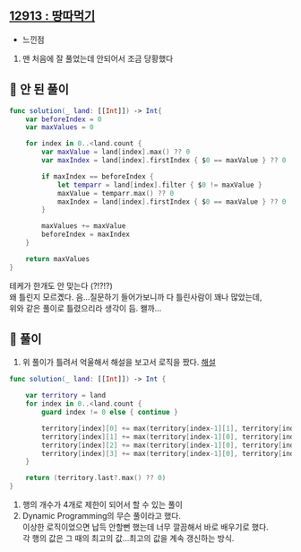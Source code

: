 ## [12913 : 땅따먹기](https://programmers.co.kr/learn/courses/30/lessons/12913)

- 느낀점

1. 맨 처음에 잘 풀었는데 안되어서 조금 당황했다 </br>

## 📌 안 된 풀이

```swift
func solution(_ land: [[Int]]) -> Int{
    var beforeIndex = 0
    var maxValues = 0

    for index in 0..<land.count {
        var maxValue = land[index].max() ?? 0
        var maxIndex = land[index].firstIndex { $0 == maxValue } ?? 0

        if maxIndex == beforeIndex {
            let temparr = land[index].filter { $0 != maxValue }
            maxValue = temparr.max() ?? 0
            maxIndex = land[index].firstIndex { $0 == maxValue } ?? 0
        }

        maxValues += maxValue
        beforeIndex = maxIndex
    }

    return maxValues
}
```

테케가 한개도 안 맞는다 (?!?!?) <br>
왜 틀린지 모르곘다. 음...질문하기 들어가보니까 다 틀린사람이 꽤나 많았는데, </br>
위와 같은 풀이로 틀렸으리라 생각이 듬. 왤까...

## 📌 풀이

1. 위 풀이가 틀려서 억울해서 해설을 보고서 로직을 짰다. [해설](https://programmers.co.kr/learn/courses/18/lessons/846) </br>

```swift
func solution(_ land: [[Int]]) -> Int {

    var territory = land
    for index in 0..<land.count {
        guard index != 0 else { continue }

        territory[index][0] += max(territory[index-1][1], territory[index-1][2], territory[index-1][3])
        territory[index][1] += max(territory[index-1][0], territory[index-1][2], territory[index-1][3])
        territory[index][2] += max(territory[index-1][0], territory[index-1][1], territory[index-1][3])
        territory[index][3] += max(territory[index-1][0], territory[index-1][1], territory[index-1][2])
    }

    return (territory.last?.max() ?? 0)
}
```

1. 행의 개수가 4개로 제한이 되어서 할 수 있는 풀이
2. Dynamic Programming의 무슨 풀이라고 했다. </br>
   이상한 로직이었으면 납득 안할뻔 했는데 너무 깔끔해서 바로 배우기로 했다. </br>
   각 행의 값은 그 때의 최고의 값...최고의 값을 계속 갱신하는 방식. </br>
